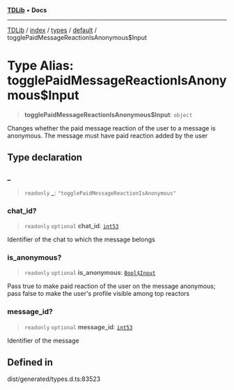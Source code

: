 [**TDLib**](../../../../../../README.md) • **Docs**

***

[TDLib](../../../../../../modules.md) / [index](../../../../../README.md) / [types](../../../README.md) / [default](../README.md) / togglePaidMessageReactionIsAnonymous$Input

# Type Alias: togglePaidMessageReactionIsAnonymous$Input

> **togglePaidMessageReactionIsAnonymous$Input**: `object`

Changes whether the paid message reaction of the user to a message is anonymous. The message must have paid reaction added by the user

## Type declaration

### \_

> `readonly` **\_**: `"togglePaidMessageReactionIsAnonymous"`

### chat\_id?

> `readonly` `optional` **chat\_id**: [`int53`](int53.md)

Identifier of the chat to which the message belongs

### is\_anonymous?

> `readonly` `optional` **is\_anonymous**: [`Bool$Input`](Bool$Input.md)

Pass true to make paid reaction of the user on the message anonymous; pass false to make the user's profile visible among top reactors

### message\_id?

> `readonly` `optional` **message\_id**: [`int53`](int53.md)

Identifier of the message

## Defined in

dist/generated/types.d.ts:83523
